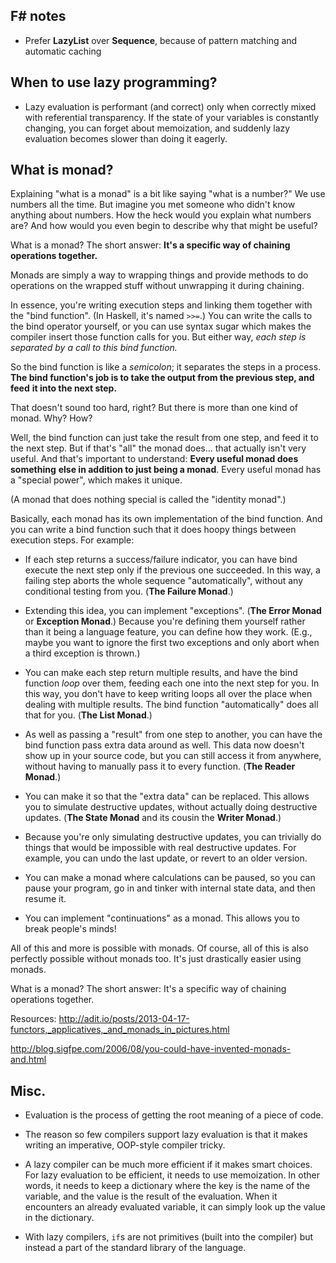 ## F# notes

- Prefer **LazyList** over **Sequence**, because of pattern matching and automatic caching

## When to use lazy programming?

- Lazy evaluation is performant (and correct) only when correctly mixed with
  referential transparency. If the state of your variables is constantly
  changing, you can forget about memoization, and suddenly lazy evaluation
  becomes slower than doing it eagerly.

## What is monad?

Explaining "what is a monad" is a bit like saying "what is a number?" We use
numbers all the time. But imagine you met someone who didn't know anything about
numbers. How the heck would you explain what numbers are? And how would you even
begin to describe why that might be useful?

What is a monad? The short answer: **It's a specific way of chaining operations together.**

Monads are simply a way to wrapping things and provide methods to do
operations on the wrapped stuff without unwrapping it during chaining.

In essence, you're writing execution steps and linking them together with the
"bind function". (In Haskell, it's named `>>=`.) You can write the calls to the
bind operator yourself, or you can use syntax sugar which makes the compiler
insert those function calls for you. But either way, _each step is separated by a_
_call to this bind function._

So the bind function is like a _semicolon_; it separates the steps in a process.
**The bind function's job is to take the output from the previous step, and feed**
**it into the next step.**

That doesn't sound too hard, right? But there is more than one kind of monad. Why? How?

Well, the bind function can just take the result from one step, and feed it to
the next step. But if that's "all" the monad does... that actually isn't very
useful. And that's important to understand: **Every useful monad does something**
**else in addition to just being a monad**. Every useful monad has a "special power", which makes it unique.

(A monad that does nothing special is called the "identity monad".)

Basically, each monad has its own implementation of the bind function. And you
can write a bind function such that it does hoopy things between execution
steps. For example:

   - If each step returns a success/failure indicator, you can have bind execute
     the next step only if the previous one succeeded. In this way, a failing
     step aborts the whole sequence "automatically", without any conditional
     testing from you. (**The Failure Monad**.)

   - Extending this idea, you can implement "exceptions". (**The Error Monad** or
     **Exception Monad**.) Because you're defining them yourself rather than it
     being a language feature, you can define how they work. (E.g., maybe you
     want to ignore the first two exceptions and only abort when a third
     exception is thrown.)

   - You can make each step return multiple results, and have the bind function
     _loop_ over them, feeding each one into the next step for you. In this way,
     you don't have to keep writing loops all over the place when dealing with
     multiple results. The bind function "automatically" does all that for you.
     (**The List Monad**.)

   - As well as passing a "result" from one step to another, you can have the
     bind function pass extra data around as well. This data now doesn't show up
     in your source code, but you can still access it from anywhere, without
     having to manually pass it to every function. (**The Reader Monad**.)

   - You can make it so that the "extra data" can be replaced. This allows you
     to simulate destructive updates, without actually doing destructive
     updates. (**The State Monad** and its cousin the **Writer Monad**.)

   - Because you're only simulating destructive updates, you can trivially do
     things that would be impossible with real destructive updates. For example,
     you can undo the last update, or revert to an older version.

   - You can make a monad where calculations can be paused, so you can pause
     your program, go in and tinker with internal state data, and then resume
     it.

   - You can implement "continuations" as a monad. This allows you to break people's minds!

All of this and more is possible with monads. Of course, all of this is also
perfectly possible without monads too. It's just drastically easier using
monads.

What is a monad? The short answer: It's a specific way of chaining operations together.

Resources:
http://adit.io/posts/2013-04-17-functors,_applicatives,_and_monads_in_pictures.html

http://blog.sigfpe.com/2006/08/you-could-have-invented-monads-and.html

## Misc.

- Evaluation is the process of getting the root meaning of a piece of code.

- The reason so few compilers support lazy evaluation is that it makes writing
  an imperative, OOP-style compiler tricky.

- A lazy compiler can be much more efficient if it makes smart choices. For lazy
  evaluation to be efficient, it needs to use memoization. In other words, it
  needs to keep a dictionary where the key is the name of the variable, and the
  value is the result of the evaluation. When it encounters an already evaluated
  variable, it can simply look up the value in the dictionary.

- With lazy compilers, `if`s are not primitives (built into the compiler) but
  instead a part of the standard library of the language.
